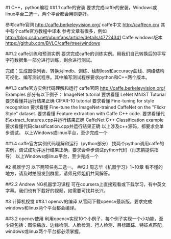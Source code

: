 #1 C++，python编程
##1.1 caffe的安装
要求完成caffe的安装，Windows或linux平台二选一，两个平台都会用则更好。

参考caffe官网 http://caffe.berkeleyvision.org/
caffe中文 http://caffecn.cn/  其中有个caffe官方教程中译本
参考文章有很多，例如 http://blog.csdn.net/ubunfans/article/details/47724341
Caffe windows版本  https://github.com/BVLC/caffe/tree/windows

##1.2 caffe训练和预测实例
要求完成caffe的训练实例。用我们自己转换后的手写字符数据集一部分进行训练，剩余进行测试。

完成：生成图像列表、转换为lmdb、训练、绘制loss和accuracy曲线、网络结构可视化、编写测试程序。其中编写测试程序要求python和C++两个版本。


##1.3 caffe官方实例代码理解和运行
caffe官网 http://caffe.berkeleyvision.org/
Examples 部分有以下例子：
ImageNet tutorial 要求看懂 LeNet MNIST Tutorial 要求看懂并运行结果正确
CIFAR-10 tutorial 要求看懂
Fine-tuning for style recognition 要求看懂
Fine-tune the ImageNet-trained CaffeNet on the "Flickr Style" dataset. 要求看懂
Feature extraction with Caffe C++ code.  要求看懂代码extract_features.cpp并运行结果正确
CaffeNet C++ Classification example 要求看懂代码classification.cpp并运行结果正确
以上涉及c++源码，都要求会单步调试。
以上Windows或linux平台，至少完成一个

##1.4 caffe官方实例代码理解和运行（python部分）
找两个python调用caffe的实例，调试成功并运行结果正确，要求会单步调试python代码（肖志鹏提供指导）
以上Windows或linux平台，至少完成一个

#2 机器学习
以下两项任务二选一。
##2.1 周志华《机器学习》1~10章
看不懂的地方，请及时拍照发到群里，请师兄师姐们共同解答。

##2.2 Andrew NG机器学习课程
可在coursera上直接观看或下载学习，有中英文字幕。我们也有下载好的视频，如需要可找井长兴。

#3 计算机视觉
##3.1 opencv的编译
从官网下载opencv最新版，要求完成windows和linux两个平台都会编译。

##3.2 opencv使用
利用opencv实现10个小例子，每个例子实现一个小功能，至少应包括：图像缩放、边缘检测、人脸检测、行人检测、目标跟踪、特征点匹配。
windows或linux两个平台都必须掌握。
